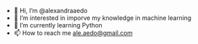 - 👋 Hi, I’m @alexandraaedo
- 👀 I’m interested in imporve my knowledge in machine learning 
- 🌱 I’m currently learning Python
- 📫 How to reach me ale.aedo@gmail.com

<!---
alexandraaedo/alexandraaedo is a ✨ special ✨ repository because its `README.md` (this file) appears on your GitHub profile.
You can click the Preview link to take a look at your changes.
--->
